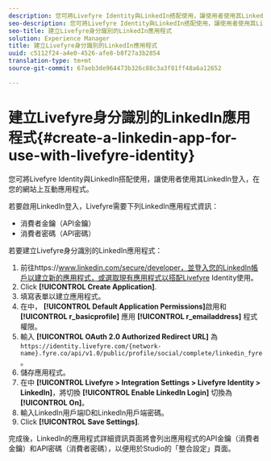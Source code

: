 ```yaml
---
description: 您可將Livefyre Identity與LinkedIn搭配使用，讓使用者使用其LinkedIn登入，在您的網站上互動應用程式。
seo-description: 您可將Livefyre Identity與LinkedIn搭配使用，讓使用者使用其LinkedIn登入，在您的網站上互動應用程式。
seo-title: 建立Livefyre身分識別的LinkedIn應用程式
solution: Experience Manager
title: 建立Livefyre身分識別的LinkedIn應用程式
uuid: c5112f24-a4e0-4526-afe8-b8f27a3b2854
translation-type: tm+mt
source-git-commit: 67aeb3de964473b326c88c3a3f81ff48a6a12652

---
```



# 建立Livefyre身分識別的LinkedIn應用程式{#create-a-linkedin-app-for-use-with-livefyre-identity}

您可將Livefyre Identity與LinkedIn搭配使用，讓使用者使用其LinkedIn登入，在您的網站上互動應用程式。

若要啟用LinkedIn登入，Livefyre需要下列LinkedIn應用程式資訊：

* 消費者金鑰（API金鑰）
* 消費者密碼（API密碼）

若要建立Livefyre身分識別的LinkedIn應用程式：

1. 前往https://www.linkedin.com/secure/developer，並登入您的LinkedIn帳戶以建立新的應用程式，或選取現有應用程式以搭配Livefyre Identity使用。
1. Click **[!UICONTROL Create Application]**.
1. 填寫表單以建立應用程式。
1. 在中， **[!UICONTROL Default Application Permissions]**&#x200B;啟用和 **[!UICONTROL r_basicprofile]** 應用 **[!UICONTROL r_emailaddress]** 程式權限。
1. 輸入 **[!UICONTROL OAuth 2.0 Authorized Redirect URL]** 為 `https://identity.livefyre.com/{network-name}.fyre.co/api/v1.0/public/profile/social/complete/linkedin_fyre`。
1. 儲存應用程式。
1. 在中 **[!UICONTROL Livefyre > Integration Settings > Livefyre Identity > LinkedIn]**，將切換 **[!UICONTROL Enable LinkedIn Login]** 切換為 **[!UICONTROL On]**。
1. 輸入LinkedIn用戶端ID和LinkedIn用戶端密碼。
1. Click **[!UICONTROL Save Settings]**.

完成後，LinkedIn的應用程式詳細資訊頁面將會列出應用程式的API金鑰（消費者金鑰）和API密碼（消費者密碼），以便用於Studio的「整合設定」頁面。

